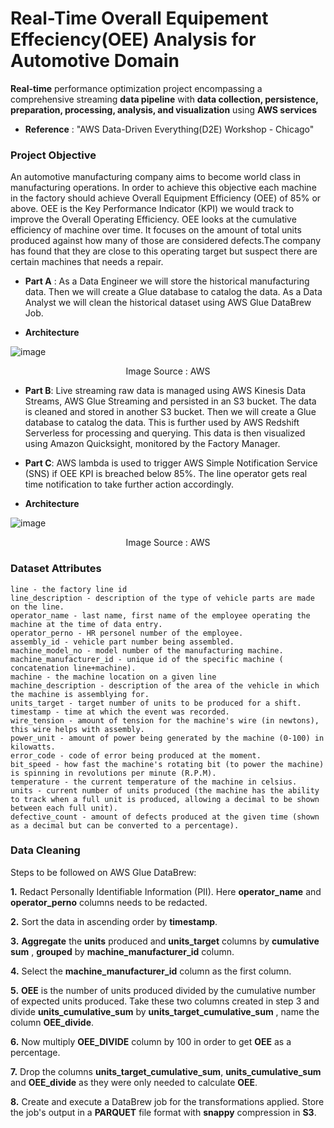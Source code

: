 # Real-Time Overall Equipement Effeciency(OEE) Analysis for Automotive Domain
__Real-time__ performance optimization project encompassing a comprehensive streaming __data pipeline__ with __data collection, persistence, preparation, processing, analysis, and visualization__ using __AWS services__

* __Reference__ : "AWS Data-Driven Everything(D2E) Workshop - Chicago"

### Project Objective

An automotive manufacturing company aims to become world class in manufacturing operations. In order to achieve this objective each machine in the factory should achieve Overall Equipment Efficiency (OEE) of 85% or above. OEE is the Key Performance Indicator (KPI) we would track to improve the Overall Operating Efficiency. OEE looks at the cumulative efficiency of machine over time. It focuses on the amount of total units produced against how many of those are considered defects.The company has found that they are close to this operating target but suspect there are certain machines that needs a repair.

* __Part A__ : As a Data Engineer we will store the historical manufacturing data. Then we will create a Glue database to catalog the data. As a Data Analyst we will clean the historical dataset using AWS Glue DataBrew Job.

* __Architecture__

![image](https://github.com/AkshayTandulkar/Real-Time_Automotive_OEE_Analysis/assets/42748797/0d953654-6493-4108-8933-ff5fd8326d87)

<p align="center"> Image Source : AWS </p>

* __Part B__: Live streaming raw data is managed using AWS Kinesis Data Streams, AWS Glue Streaming and persisted in an S3 bucket. The data is cleaned and stored in another S3 bucket.
 Then we will create a Glue database to catalog the data. This is further used by AWS Redshift Serverless for processing and querying. This data is then visualized using Amazon Quicksight, monitored by the Factory Manager.
 
* __Part C__: AWS lambda is used to trigger AWS Simple Notification Service (SNS) if OEE KPI is breached below 85%. The line operator gets real time notification to take further action accordingly.

* __Architecture__

![image](https://github.com/AkshayTandulkar/Real-Time_Automotive_OEE_Analysis/assets/42748797/7749f530-6d5f-4c78-85c6-646e7d7851d7)

<p align="center"> Image Source : AWS </p>

### Dataset Attributes

```
line - the factory line id
line_description - description of the type of vehicle parts are made on the line.
operator_name - last name, first name of the employee operating the machine at the time of data entry.
operator_perno - HR personel number of the employee.
assembly_id - vehicle part number being assembled.
machine_model_no - model number of the manufacturing machine.
machine_manufacturer_id - unique id of the specific machine ( concatenation line+machine).
machine - the machine location on a given line
machine_description - description of the area of the vehicle in which the machine is assemblying for.
units_target - target number of units to be produced for a shift.
timestamp - time at which the event was recorded.
wire_tension - amount of tension for the machine's wire (in newtons), this wire helps with assembly.
power_unit - amount of power being generated by the machine (0-100) in kilowatts.
error_code - code of error being produced at the moment.
bit_speed - how fast the machine's rotating bit (to power the machine) is spinning in revolutions per minute (R.P.M).
temperature - the current temperature of the machine in celsius.
units - current number of units produced (the machine has the ability to track when a full unit is produced, allowing a decimal to be shown between each full unit).
defective_count - amount of defects produced at the given time (shown as a decimal but can be converted to a percentage).
```

 ### Data Cleaning
 
 Steps to be followed on AWS Glue DataBrew:
 
 __1.__ Redact Personally Identifiable Information (PII). Here __operator_name__ and __operator_perno__ columns needs to be redacted.
 
 __2.__ Sort the data in ascending order by __timestamp__. 
 
 __3.__ __Aggregate__ the __units__ produced and __units_target__ columns by __cumulative sum__ , __grouped__ by __machine_manufacturer_id__ column.
 
 __4.__ Select the __machine_manufacturer_id__ column as the first column.
 
 __5.__ __OEE__ is the number of units produced divided by the cumulative number of expected units produced. Take these two columns created in step 3 and divide      __units_cumulative_sum__ by __units_target_cumulative_sum__ , name the column __OEE_divide__. 
 
 __6.__  Now multiply __OEE_DIVIDE__ column by 100 in order to get __OEE__ as a percentage.
 
 __7.__ Drop the columns __units_target_cumulative_sum__, __units_cumulative_sum__ and __OEE_divide__ as they were only needed to calculate __OEE__. 
 
 __8.__ Create and execute a DataBrew job for the transformations applied. Store the job's output in a __PARQUET__ file format with __snappy__ compression in __S3__.






